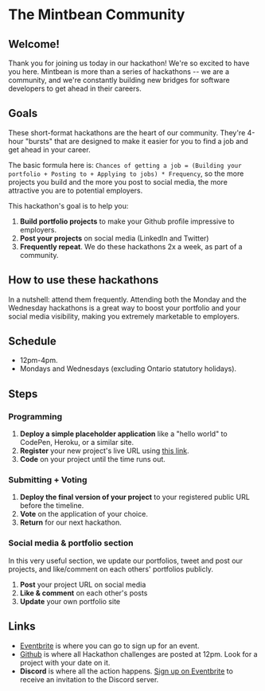 # The Mintbean Community

## Welcome!

Thank you for joining us today in our hackathon! We're so excited to have you here. Mintbean is more than a series of hackathons -- we are a community, and we're constantly building new bridges for software developers to get ahead in their careers.

## Goals

These short-format hackathons are the heart of our community. They're 4-hour "bursts" that are designed to make it easier for you to find a job and get ahead in your career. 

The basic formula here is: `Chances of getting a job = (Building your portfolio + Posting to + Applying to jobs) * Frequency`, so the more projects you build and the more you post to social media, the more attractive you are to potential employers.

This hackathon's goal is to help you:

1. **Build portfolio projects** to make your Github profile impressive to employers.
2. **Post your projects** on social media (LinkedIn and Twitter)
3. **Frequently repeat**. We do these hackathons 2x a week, as part of a community.

## How to use these hackathons

In a nutshell: attend them frequently. Attending both the Monday and the Wednesday hackathons is a great way to boost your portfolio and your social media visibility, making you extremely marketable to employers.

## Schedule

* 12pm-4pm.
* Mondays and Wednesdays (excluding Ontario statutory holidays).

## Steps

### Programming

1. **Deploy a simple placeholder application** like a "hello world" to CodePen, Heroku, or a similar site.
1. **Register** your new project's live URL using [this link](https://airtable.com/shr8pv80G6IRWfUW6).
1. **Code** on your project until the time runs out.

### Submitting + Voting

1. **Deploy the final version of your project** to your registered public URL before the timeline.
1. **Vote** on the application of your choice.
1. **Return** for our next hackathon.

### Social media & portfolio section

In this very useful section, we update our portfolios, tweet and post our projects, and like/comment on each others' portfolios publicly.

1. **Post** your project URL on social media
2. **Like & comment** on each other's posts
3. **Update** your own portfolio site

## Links

* [Eventbrite](https://www.eventbrite.com/d/online/mintbean/) is where you can go to sign up for an event.
* [Github](https://github.com/MintbeanHackathons) is where all Hackathon challenges are posted at 12pm. Look for a project with your date on it.
* **Discord** is where all the action happens.  [Sign up on Eventbrite](https://www.eventbrite.com/d/online/mintbean/) to receive an invitation to the Discord server.


